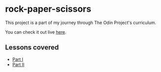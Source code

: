 # rock-paper-scissors
This project is a part of my journey through The Odin Project's curriculum.

You can check it out live [here](https://petracore.github.io/rock-paper-scissors/).

## Lessons covered
- [Part I](https://www.theodinproject.com/lessons/foundations-rock-paper-scissors)
- [Part II](https://www.theodinproject.com/lessons/foundations-revisiting-rock-paper-scissors)